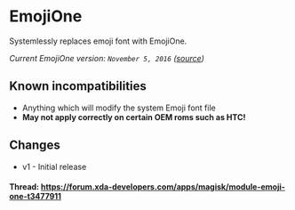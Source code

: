 # EmojiOne
Systemlessly replaces emoji font with EmojiOne.

*Current EmojiOne version: `November 5, 2016` ([source](https://github.com/Ranks/emojione/raw/master/assets/fonts/emojione-android.ttf))*

## Known incompatibilities
* Anything which will modify the system Emoji font file
* **May not apply correctly on certain OEM roms such as HTC!**

## Changes
* v1 - Initial release


#### Thread: https://forum.xda-developers.com/apps/magisk/module-emoji-one-t3477911
